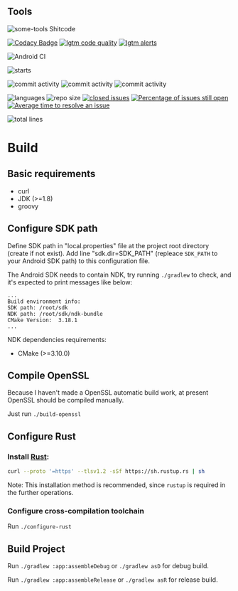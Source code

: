 Tools
----------------
![some-tools Shitcode](https://img.shields.io/static/v1?label=some-tools&message=Shitcode&color=7B5804)

[![Codacy Badge](https://api.codacy.com/project/badge/Grade/931b7e3905cc49448a14cebf432a6396)](https://app.codacy.com/gh/bczhc/some-tools?utm_source=github.com&utm_medium=referral&utm_content=bczhc/some-tools&utm_campaign=Badge_Grade)
[![lgtm code quality](https://img.shields.io/lgtm/grade/java/github/bczhc/some-tools)](https://lgtm.com/projects/g/bczhc/some-tools/context:java)
[![lgtm alerts](https://img.shields.io/lgtm/alerts/github/bczhc/some-tools)](https://lgtm.com/projects/g/bczhc/some-tools/alerts/?mode=list)

![Android CI](https://github.com/bczhc/some-tools/workflows/Android%20CI/badge.svg)

![starts](https://img.shields.io/github/stars/bczhc/some-tools?style=flat-square)

![commit activity](https://img.shields.io/github/commit-activity/y/bczhc/some-tools?style=flat-square)
![commit activity](https://img.shields.io/github/commit-activity/m/bczhc/some-tools?style=flat-square)
![commit activity](https://img.shields.io/github/commit-activity/w/bczhc/some-tools?style=flat-square)

![languages](https://img.shields.io/github/languages/count/bczhc/some-tools?style=flat-square)
![repo size](https://img.shields.io/github/repo-size/bczhc/some-tools?style=flat-square)
[![closed issues](https://img.shields.io/github/issues-closed-raw/bczhc/some-tools?color=red&style=flat-square)](https://github.com/bczhc/some-tools/issues?q=is%3Aissue+is%3Aclosed)
[![Percentage of issues still open](http://isitmaintained.com/badge/open/bczhc/some-tools.svg)](https://github.com/bczhc/some-tools/issues?q=is%3Aissue+is%3Aopen)
[![Average time to resolve an issue](http://isitmaintained.com/badge/resolution/bczhc/some-tools.svg)](http://isitmaintained.com/project/bczhc/some-tools "Average time to resolve an issue")

![total lines](https://img.shields.io/tokei/lines/github/bczhc/some-tools)


# Build

## Basic requirements

- curl
- JDK (>=1.8)
- groovy

## Configure SDK path

Define SDK path in "local.properties" file at the project root directory (create if not exist). Add line "sdk.dir=SDK_PATH" (repleace `SDK_PATH` to your Android SDK path) to this configuration file.

The Android SDK needs to contain NDK, try running `./gradlew` to check, and it's expected to print messages like below:

```
...
Build environment info:
SDK path: /root/sdk
NDK path: /root/sdk/ndk-bundle
CMake Version:  3.18.1
...
```

NDK dependencies requirements:

- CMake (>=3.10.0)

## Compile OpenSSL

Because I haven't made a OpenSSL automatic build work, at present OpenSSL should be compiled manually.

Just run `./build-openssl`

## Configure Rust

### Install [Rust](https://www.rust-lang.org/learn/get-started):

```bash
curl --proto '=https' --tlsv1.2 -sSf https://sh.rustup.rs | sh
```

Note: This installation method is recommended, since `rustup` is required in the further operations.

### Configure cross-compilation toolchain

Run `./configure-rust`

## Build Project

Run `./gradlew :app:assembleDebug` or `./gradlew asD` for debug build.

Run `./gradlew :app:assembleRelease` or `./gradlew asR` for release build.
